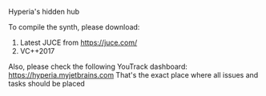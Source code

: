 Hyperia's hidden hub

To compile the synth, please download:
1) Latest JUCE from https://juce.com/
2) VC++2017

Also, please check the following YouTrack dashboard:
https://hyperia.myjetbrains.com
That's the exact place where all issues and tasks should be placed
